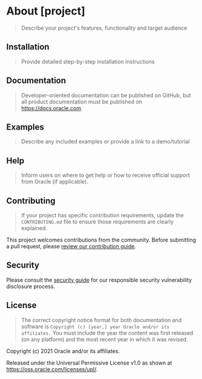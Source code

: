 # About [project]

> Describe your project's features, functionality and target audience

## Installation

> Provide detailed step-by-step installation instructions

## Documentation

> Developer-oriented documentation can be published on GitHub, but all product
  documentation must be published on <https://docs.oracle.com>.

## Examples

> Describe any included examples or provide a link to a demo/tutorial

## Help

> Inform users on where to get help or how to receive official support from Oracle
  (if applicable).

## Contributing

> If your project has specific contribution requirements, update the
  `CONTRIBUTING.md` file to ensure those requirements are clearly explained.

This project welcomes contributions from the community. Before submitting a pull
request, please [review our contribution guide](./CONTRIBUTING.md).

## Security

Please consult the [security guide](./SECURITY.md) for our responsible security
vulnerability disclosure process.

## License

> The correct copyright notice format for both documentation and software
  is `Copyright (c) [year,] year Oracle and/or its affiliates.`
  You must include the year the content was first released (on any platform) and
  the most recent year in which it was revised.

Copyright (c) 2021 Oracle and/or its affiliates.

Released under the Universal Permissive License v1.0 as shown at
<https://oss.oracle.com/licenses/upl/>.
